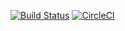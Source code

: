 [![Build Status](https://travis-ci.org/jeppestaerk/My-CodeWars-Solutions-Java.svg?branch=master)](https://travis-ci.org/jeppestaerk/My-CodeWars-Solutions-Java)
[![CircleCI](https://circleci.com/gh/jeppestaerk/My-CodeWars-Solutions-Java.svg?style=svg)](https://circleci.com/gh/jeppestaerk/My-CodeWars-Solutions-Java)
